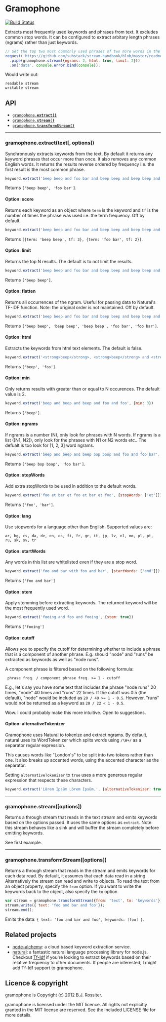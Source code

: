 Gramophone
==========

[![Build Status](https://secure.travis-ci.org/bxjx/gramophone.png?branch=master)](https://travis-ci.org/bxjx/gramophone)

Extracts most frequently used keywords and phrases from text. It excludes
common stop words. It can be configured to extract arbitary length phrases
(ngrams) rather than just keywords.

```js
// Get the top two most commonly used phrases of two more words in the Stream Handbook
request('https://github.com/substack/stream-handbook/blob/master/readme.markdown')
  .pipe(gramophone.stream({ngrams: 2, html: true, limit: 2}))
  .on('data', console.error.bind(console));
```

Would write out:
```
readable stream
writable stream
```

API
---

  * <a href="#extract"><code>gramophone.<b>extract()</b></code></a>
  * <a href="#stream"><code>gramophone.<b>stream()</b></code></a>
  * <a href="#transformStream"><code>gramophone.<b>transformStream()</b></code></a>

--------------------------------------------------------
<a name="extract"></a>
### gramophone.extract(text[, options])

Synchronously extracts keywords from the text. By
default it returns any keyword phrases that occur more than once. It also
removes any common English words. It returns the results reverse ordered by
frequency i.e. the first result is the most common phrase.

```js
keyword.extract('beep beep and foo bar and beep beep and beep beep and foo bar')
```

Returns `['beep beep', 'foo bar']`.

#### Option: score

Returns each keyword as an object where `term` is the keyword and `tf` is the
number of times the phrase was used i.e. the term frequency. Off by default.

```js
keyword.extract('beep beep and foo bar and beep beep and beep beep and foo bar', {score: true})
```

Returns `[{term: 'beep beep', tf: 3}, {term: 'foo bar', tf: 2}]`.

#### Option: limit

Returns the top N results. The default is to not limit the results.

```js
keyword.extract('beep beep and foo bar and beep beep and beep beep and foo bar', {limit: 1})
```

Returns `['beep beep']`.

#### Option: flatten

Returns all occurrences of the ngram. Useful for passing data to Natural's
TF-IDF function. Note: the original order is not maintained. Off by default.

```js
keyword.extract('beep beep and foo bar and beep beep and beep beep and foo bar', {flatten: true})
```

Returns `['beep beep', 'beep beep', 'beep beep', 'foo bar', 'foo bar']`.

#### Option: html

Extracts the keywords from html text elements. The default is false.

```js
keyword.extract('<strong>beep</strong>, <strong>beep</strong> and <strong>foo</strong>', {html: true})
```

Returns `['beep', 'foo']`.

#### Option: min

Only returns results with greater than or equal to N occurences. The default value is 2.

```js
keyword.extract('beep and beep and beep and foo and foo', {min: 3})
```

Returns `['beep']`.

#### Option: ngrams

If ngrams is a number (N), only look for phrases with N words. If ngrams is
a list ([N1, N2]), only look for the phrases with N1 or N2 words etc.. The
defualt is too look for [1, 2, 3] word ngrams.

```js
keyword.extract('beep and beep and beep bop boop and foo and foo bar', {ngrams: [2, 3]})
```

Returns `['beep bop boop', 'foo bar']`.

#### Option: stopWords

Add extra stopWords to be used in addition to the default words.

```js
keyword.extract('foo et bar et foo et bar et foo', {stopWords: ['et']})
```

Returns `['foo', 'bar']`.

#### Option: lang

Use stopwords for a language other than English. Supported values are:

```
ar, bg, cs, da, de, en, es, fi, fr, gr, it, jp, lv, nl, no, pl, pt, ru, sk, sv, tr
```

#### Option: startWords

Any words in this list are whitelisted even if they are a stop word.

```js
keyword.extract('foo and bar with foo and bar', {startWords: ['and']})
```

Returns `['foo and bar']`

#### Option: stem

Apply stemming before extracting keywords. The returned keyword will be the
most frequently used word.

```js
keyword.extract('fooing and foo and fooing', {stem: true})
```

Returns `['fooing']`

#### Option: cutoff

Allows you to specify the cutoff for determining whether to include a phrase
that is a component of another phrase. E.g. should "node" and "runs" be
extracted as keywords as well as "node runs".

A component phrase is filtered based on the following formula:

` phrase freq. / component phrase freq. >= 1 - cutoff`

E.g., let's say you have some text that includes the phrase "node runs" 20 times,
"node" 40 times and "runs" 22 times. If the cutoff was 0.5 (the default),
"node" would be included as `20 / 40 >= 1 - 0.5`. However, "runs" would not
be returned as a keyword as `20 / 22 < 1 - 0.5`.

Wow. I could probably make this more intuitive. Open to suggestions.

#### Option: alternativeTokenizer

Gramophone uses Natural to tokenize and extract ngrams. By default, natural uses
its WordTokenizer which splits words using `/\W+/` as a separator regular
expression.

This causes words like "London's" to be split into two tokens rather than one.
It also breaks up accented words, using the accented character as the separator.

Setting `alternativeTokenizer` to `true` uses a more generous regular expression
that respects these characters.

```js
keyword.extract('Lörem Ipsüm Lörem Ipsüm.', {alternativeTokenizer: true})
```

--------------------------------------------------------
<a name="stream"></a>
### gramophone.stream([options])

Returns a through stream that reads in the text stream and emits keywords
based on the options passed. It uses the same options as `extract`. Note: this
stream behaves like a sink and will buffer the stream completely before emitting
keywords.

See first example.

--------------------------------------------------------
<a name="transformStream"></a>
### gramophone.transformStream([options])

Returns a through stream that reads in the stream and emits keywords for each
data read. By default, it assumes that each data read in a string. Alternatively
the stream can read and write to objects. To read
the text from an object property, specify the `from` option. If you want to
write the keywords back to the object, also specify the `to` option.

```js
var stream = gramophone.transformStream({from: 'text', to: 'keywords'});
stream.write({ text: 'foo and bar and foo'});
stream.end();
```

Emits the data: `{ text: 'foo and bar and foo', keywords: [foo] }`.

Related projects
----------------

  * [node-alchemy](https://github.com/framingeinstein/node-alchemy):
    a cloud based keyword extraction service.
  * [natural](https://github.com/NaturalNode/natural): a fantastic natural
    language processing library for node.js. Checkout
    [Tf-Idf](https://github.com/NaturalNode/natural#tf-idf) if you're looking
    to extract keywords based on their relative frequency to other documents.
    If people are interested, I might add Tf-Idf support to gramophone.

Licence & copyright
-------------------

gramophone is Copyright (c) 2012 B.J. Rossiter.

gramophone is licensed under the MIT licence. All rights not explicitly granted in the MIT license are reserved. See the included LICENSE file for more details.
